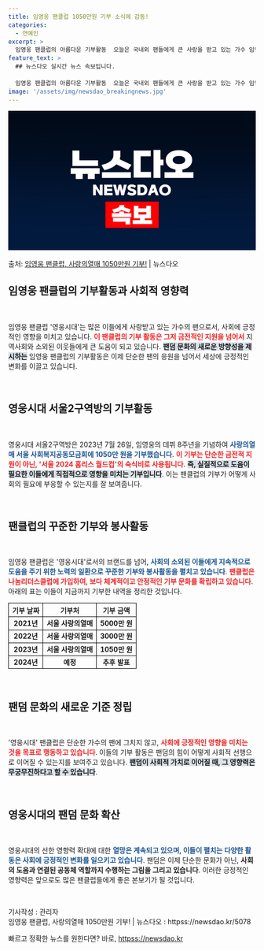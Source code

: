 ```yaml
---
title: 임영웅 팬클럽 1050만원 기부 소식에 감동!
categories:
  - 연예인
excerpt: >
  임영웅 팬클럽의 아름다운 기부활동  오늘은 국내외 팬들에게 큰 사랑을 받고 있는 가수 임영웅의 팬클럽 '영웅…
feature_text: >
  ## 뉴스다오 실시간 뉴스 속보입니다.

  임영웅 팬클럽의 아름다운 기부활동  오늘은 국내외 팬들에게 큰 사랑을 받고 있는 가수 임영웅의 팬클럽 '영웅…
image: '/assets/img/newsdao_breakingnews.jpg'
---
```


![뉴스다오 속보](/assets/img/newsdao_breakingnews.jpg)

<p>출처: <a href="httpss://newsdao.kr/5078" rel="dofollow">임영웅 팬클럽, 사랑의열매 1050만원 기부!</a> | 뉴스다오</p>

<h2 data-ke-size="size26">임영웅 팬클럽의 기부활동과 사회적 영향력</h2>

<p data-ke-size="size16">&nbsp;</p>

임영웅 팬클럽 '영웅시대'는 많은 이들에게 사랑받고 있는 가수의 팬으로서, 사회에 긍정적인 영향을 미치고 있습니다. <b><span style="color: #ee2323;">이 팬클럽의 기부 활동은 그저 금전적인 지원을 넘어서</span></b> 지역사회와 소외된 이웃들에게 큰 도움이 되고 있습니다. <b><span style="background-color: #21538527;">팬덤 문화의 새로운 방향성을 제시하는</span></b> 임영웅 팬클럽의 기부활동은 이제 단순한 팬의 응원을 넘어서 세상에 긍정적인 변화를 이끌고 있습니다.

<p data-ke-size="size16">&nbsp;</p>

<h2 data-ke-size="size26">영웅시대 서울2구역방의 기부활동</h2>

<p data-ke-size="size16">&nbsp;</p>

영웅시대 서울2구역방은 2023년 7월 26일, 임영웅의 데뷔 8주년을 기념하여 <b><span style="color: #1a5490;">사랑의열매 서울 사회복지공동모금회에 1050만 원을 기부했습니다</span></b>. <b><span style="color: #ee2323;">이 기부는 단순한 금전적 지원이 아닌, '서울 2024 홈리스 월드컵'의 숙식비로 사용됩니다</span></b>. <b><span style="background-color: #21538527;">즉, 실질적으로 도움이 필요한 이들에게 직접적으로 영향을 미치는 기부입니다</span></b>. 이는 팬클럽의 기부가 어떻게 사회의 필요에 부응할 수 있는지를 잘 보여줍니다.

<p data-ke-size="size16">&nbsp;</p>

<h2 data-ke-size="size26">팬클럽의 꾸준한 기부와 봉사활동</h2>

<p data-ke-size="size16">&nbsp;</p>

임영웅 팬클럽은 '영웅시대'로서의 브랜드를 넘어, <b><span style="color: #1a5490;">사회의 소외된 이들에게 지속적으로 도움을 주기 위한 노력의 일환으로 꾸준한 기부와 봉사활동을 펼치고 있습니다</span></b>. <b><span style="color: #ee2323;">팬클럽은 나눔리더스클럽에 가입하여, 보다 체계적이고 안정적인 기부 문화를 확립하고 있습니다</span></b>. 아래의 표는 이들이 지금까지 기부한 내역을 정리한 것입니다.

<table style="width:100%; border-collapse:collapse;">
    <tr>
        <th style="border: 1px solid black; text-align: center;">기부 날짜</th>
        <th style="border: 1px solid black; text-align: center;">기부처</th>
        <th style="border: 1px solid black; text-align: center;">기부 금액</th>
    </tr>
    <tr>
        <td style="border: 1px solid black; text-align: center; height: 17px;"><b>2021년</b></td>
        <td style="border: 1px solid black; text-align: center; height: 17px;"><b>서울 사랑의열매</b></td>
        <td style="border: 1px solid black; text-align: center; height: 17px;"><b>5000만 원</b></td>
    </tr>
    <tr>
        <td style="border: 1px solid black; text-align: center; height: 17px;"><b>2022년</b></td>
        <td style="border: 1px solid black; text-align: center; height: 17px;"><b>서울 사랑의열매</b></td>
        <td style="border: 1px solid black; text-align: center; height: 17px;"><b>3000만 원</b></td>
    </tr>
    <tr>
        <td style="border: 1px solid black; text-align: center; height: 17px;"><b>2023년</b></td>
        <td style="border: 1px solid black; text-align: center; height: 17px;"><b>서울 사랑의열매</b></td>
        <td style="border: 1px solid black; text-align: center; height: 17px;"><b>1050만 원</b></td>
    </tr>
    <tr>
        <td style="border: 1px solid black; text-align: center; height: 17px;"><b>2024년</b></td>
        <td style="border: 1px solid black; text-align: center; height: 17px;"><b>예정</b></td>
        <td style="border: 1px solid black; text-align: center; height: 17px;"><b>추후 발표</b></td>
    </tr>
</table>

<p data-ke-size="size16">&nbsp;</p>

<h2 data-ke-size="size26">팬덤 문화의 새로운 기준 정립</h2>

<p data-ke-size="size16">&nbsp;</p>

'영웅시대' 팬클럽은 단순한 가수의 팬에 그치지 않고, <b><span style="color: #ee2323;">사회에 긍정적인 영향을 미치는 것을 목표로 행동하고 있습니다</span></b>. 이들의 기부 활동은 팬덤의 힘이 어떻게 사회적 선행으로 이어질 수 있는지를 보여주고 있습니다. <b><span style="background-color: #21538527;">팬덤이 사회적 가치로 이어질 때, 그 영향력은 무궁무진하다고 할 수 있습니다</span></b>.

<p data-ke-size="size16">&nbsp;</p>

<h2 data-ke-size="size26">영웅시대의 팬덤 문화 확산</h2>

<p data-ke-size="size16">&nbsp;</p>

영웅시대의 선한 영향력 확대에 대한 <b><span style="color: #1a5490;">열망은 계속되고 있으며, 이들이 펼치는 다양한 활동은 사회에 긍정적인 변화를 일으키고 있습니다</span></b>. 팬덤은 이제 단순한 문화가 아닌, <b><span style="ee2323;">사회의 도움과 연결된 공동체 역할까지 수행하는 그림을 그리고 있습니다</span></b>. 이러한 긍정적인 영향력은 앞으로도 많은 팬클럽들에게 좋은 본보기가 될 것입니다.

<p data-ke-size="size16">&nbsp;</p>

기사작성 : 관리자  
임영웅 팬클럽, 사랑의열매 1050만원 기부! | 뉴스다오 : httpss://newsdao.kr/5078 

빠르고 정확한 뉴스를 원한다면? 바로, <a href="httpss://newsdao.kr" rel="dofollow">httpss://newsdao.kr</a>


